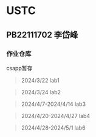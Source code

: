 # USTC

## PB22111702 李岱峰

### 作业仓库


csapp暂存

>2024/3/22 lab1

>2024/3/24 lab2

>2024/4/7-2024/4/14 lab3

>2024/4/20-2024/4/27 lab4

>2024/4/28-2024/5/1 lab6
